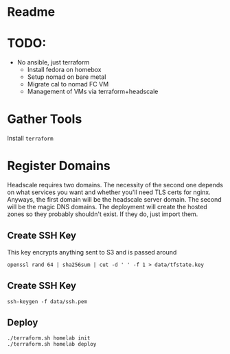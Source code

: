 # Readme

# TODO:
- No ansible, just terraform
  - Install fedora on homebox
  - Setup nomad on bare metal
  - Migrate cal to nomad FC VM
  - Management of VMs via terraform+headscale

# Gather Tools

Install `terraform`

# Register Domains
Headscale requires two domains. The necessity of the second one depends on what services you want and whether you'll need TLS certs for nginx. Anyways, the first domain will be the headscale server domain. The second will be the magic DNS domains. The deployment will create the hosted zones so they probably shouldn't exist. If they do, just import them.

## Create SSH Key
This key encrypts anything sent to S3 and is passed around

```
openssl rand 64 | sha256sum | cut -d ' ' -f 1 > data/tfstate.key
```

## Create SSH Key

```
ssh-keygen -f data/ssh.pem
```

## Deploy
```
./terraform.sh homelab init
./terraform.sh homelab deploy
```
